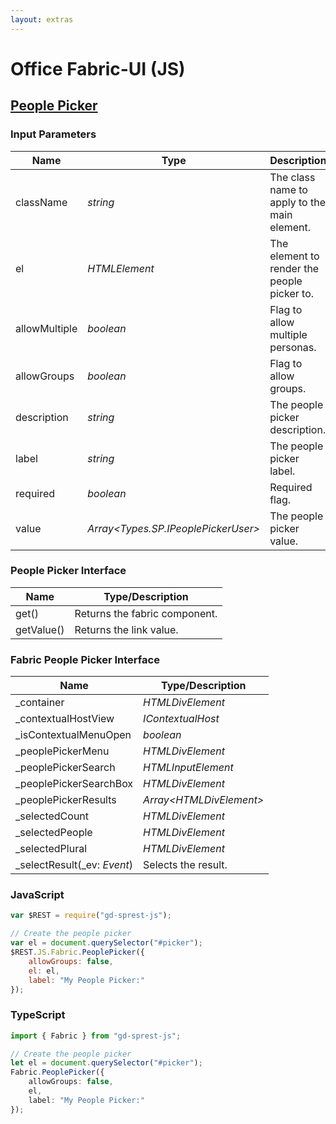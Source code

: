 ```yaml
---
layout: extras
---
```

# Office Fabric-UI (JS)

## [People Picker](https://dev.office.com/fabric-js/Components/PeoplePicker/PeoplePicker.html)

### Input Parameters

| Name | Type | Description |
| --- | --- | --- |
| className | _string_ | The class name to apply to the main element. |
| el | _HTMLElement_ | The element to render the people picker to. |
| allowMultiple | _boolean_ | Flag to allow multiple personas. |
| allowGroups | _boolean_ | Flag to allow groups. |
| description | _string_ | The people picker description. |
| label | _string_ | The people picker label. |
| required | _boolean_ | Required flag. |
| value | _Array&lt;Types.SP.IPeoplePickerUser&gt;_ | The people picker value. |

### People Picker Interface

| Name | Type/Description |
| --- | --- |
| get() | Returns the fabric component. |
| getValue() | Returns the link value. |

### Fabric People Picker Interface

| Name | Type/Description |
| --- | --- |
| \_container | _HTMLDivElement_ |
| \_contextualHostView | _IContextualHost_ |
| \_isContextualMenuOpen | _boolean_ |
| \_peoplePickerMenu | _HTMLDivElement_ |
| \_peoplePickerSearch | _HTMLInputElement_ |
| \_peoplePickerSearchBox | _HTMLDivElement_ |
| \_peoplePickerResults | _Array&lt;HTMLDivElement&gt;_ |
| \_selectedCount | _HTMLDivElement_ |
| \_selectedPeople | _HTMLDivElement_ |
| \_selectedPlural | _HTMLDivElement_ |
| \_selectResult(_ev: _Event_) | Selects the result. |

### JavaScript

```js
var $REST = require("gd-sprest-js");

// Create the people picker
var el = document.querySelector("#picker");
$REST.JS.Fabric.PeoplePicker({
    allowGroups: false,
    el: el,
    label: "My People Picker:"
});
```

### TypeScript

```ts
import { Fabric } from "gd-sprest-js";

// Create the people picker
let el = document.querySelector("#picker");
Fabric.PeoplePicker({
    allowGroups: false,
    el,
    label: "My People Picker:"
});
```